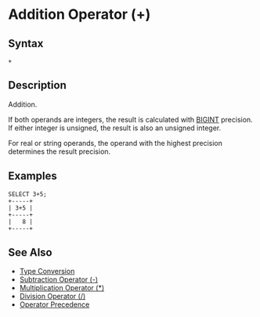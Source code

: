 
# Addition Operator (+)

## Syntax


```
+
```


## Description


Addition.


If both operands are integers, the result is calculated with [BIGINT](../../../../data-types/data-types-numeric-data-types/bigint.md) precision. If either integer is unsigned, the result is also an unsigned integer.


For real or string operands, the operand with the highest precision determines the result precision.


## Examples


```
SELECT 3+5;
+-----+
| 3+5 |
+-----+
|   8 |
+-----+
```

## See Also


* [Type Conversion](../string-functions/type-conversion.md)
* [Subtraction Operator (-)](../../../operators/arithmetic-operators/subtraction-operator-.md)
* [Multiplication Operator (*)](multiplication-operator.md)
* [Division Operator (/)](division-operator.md)
* [Operator Precedence](../../../operators/operator-precedence.md)

